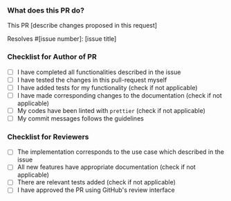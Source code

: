 ### What does this PR do?

This PR [describe changes proposed in this request]

Resolves #[issue number]: [issue title]

### Checklist for Author of PR

- [ ] I have completed all functionalities described in the issue
- [ ] I have tested the changes in this pull-request myself
- [ ] I have added tests for my functionality (check if not applicable)
- [ ] I have made corresponding changes to the documentation (check if not applicable)
- [ ] My codes have been linted with `prettier` (check if not applicable)
- [ ] My commit messages follows the guidelines

### Checklist for Reviewers

- [ ] The implementation corresponds to the use case which described in the issue
- [ ] All new features have appropriate documentation (check if not applicable)
- [ ] There are relevant tests added (check if not applicable)
- [ ] I have approved the PR using GitHub's review interface
